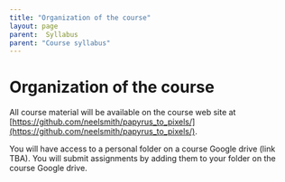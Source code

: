 ```yaml
---
title: "Organization of the course"
layout: page
parent:  Syllabus
parent: "Course syllabus"
---
```


# Organization of the course



All course material will be available on the course web site at [https://github.com/neelsmith/papyrus_to_pixels/](https://github.com/neelsmith/papyrus_to_pixels/).

You will have access to a personal folder on a course Google drive (link TBA). You will submit assignments by adding them to your folder on the course Google drive.


